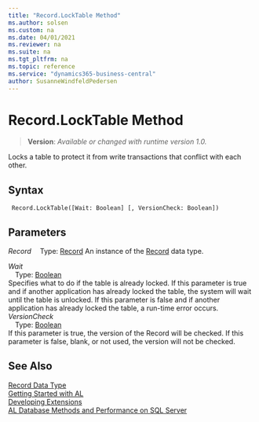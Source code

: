 ```yaml
---
title: "Record.LockTable Method"
ms.author: solsen
ms.custom: na
ms.date: 04/01/2021
ms.reviewer: na
ms.suite: na
ms.tgt_pltfrm: na
ms.topic: reference
ms.service: "dynamics365-business-central"
author: SusanneWindfeldPedersen
---
```

[//]: # (START>DO_NOT_EDIT)
[//]: # (IMPORTANT:Do not edit any of the content between here and the END>DO_NOT_EDIT.)
[//]: # (Any modifications should be made in the .xml files in the ModernDev repo.)
# Record.LockTable Method
> **Version**: _Available or changed with runtime version 1.0._

Locks a table to protect it from write transactions that conflict with each other.


## Syntax
```
 Record.LockTable([Wait: Boolean] [, VersionCheck: Boolean])
```
## Parameters
*Record*
&emsp;Type: [Record](record-data-type.md)
An instance of the [Record](record-data-type.md) data type.

*Wait*  
&emsp;Type: [Boolean](../boolean/boolean-data-type.md)  
Specifies what to do if the table is already locked. If this parameter is true and if another application has already locked the table, the system will wait until the table is unlocked. If this parameter is false and if another application has already locked the table, a run-time error occurs.  
*VersionCheck*  
&emsp;Type: [Boolean](../boolean/boolean-data-type.md)  
If this parameter is true, the version of the Record will be checked. If this parameter is false, blank, or not used, the version will not be checked.  



[//]: # (IMPORTANT: END>DO_NOT_EDIT)
## See Also
[Record Data Type](record-data-type.md)  
[Getting Started with AL](../../devenv-get-started.md)  
[Developing Extensions](../../devenv-dev-overview.md)  
[AL Database Methods and Performance on SQL Server](../../../administration/optimize-sql-al-Database-methods-and-performance-on-server.md)